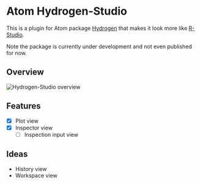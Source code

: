 # Atom Hydrogen-Studio

This is a plugin for Atom package [Hydrogen](https://github.com/nteract/hydrogen) that makes it look more like [R-Studio](https://www.rstudio.com/products/RStudio/#Desktop).

Note the package is currently under development and not even published for now.

## Overview

![Hydrogen-Studio overview](https://user-images.githubusercontent.com/40514306/57514248-04190200-734b-11e9-952d-d246e5a265fd.png)

## Features

- [x] Plot view
- [x] Inspector view
    * [ ] Inspection input view

## Ideas

- History view
- Workspace view
